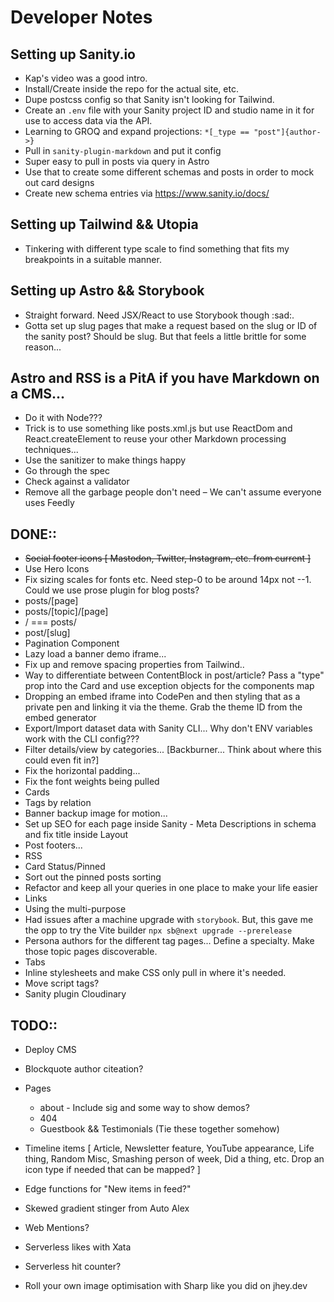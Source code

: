 # Developer Notes

## Setting up Sanity.io
- Kap's video was a good intro.
- Install/Create inside the repo for the actual site, etc.
- Dupe postcss config so that Sanity isn't looking for Tailwind.
- Create an `.env` file with your Sanity project ID and studio name in it for use to access data via the API.
- Learning to GROQ and expand projections: `*[_type == "post"]{author->}`
- Pull in `sanity-plugin-markdown` and put it config
- Super easy to pull in posts via query in Astro
- Use that to create some different schemas and posts in order to mock out card designs
- Create new schema entries via https://www.sanity.io/docs/

## Setting up Tailwind && Utopia
- Tinkering with different type scale to find something that fits my breakpoints in a suitable manner.

## Setting up Astro && Storybook
- Straight forward. Need JSX/React to use Storybook though :sad:.
- Gotta set up slug pages that make a request based on the slug or ID of the sanity post? Should be slug. But that feels a little brittle for some reason...

## Astro and RSS is a PitA if you have Markdown on a CMS...
- Do it with Node???
- Trick is to use something like posts.xml.js but use ReactDom and React.createElement to reuse your other Markdown processing techniques...
- Use the sanitizer to make things happy
- Go through the spec
- Check against a validator
- Remove all the garbage people don't need – We can't assume everyone uses Feedly

## DONE::
- ~~Social footer icons [ Mastodon, Twitter, Instagram, etc. from current ]~~
- Use Hero Icons
- Fix sizing scales for fonts etc. Need step-0 to be around 14px not --1. Could we use prose plugin for blog posts?
- posts/[page]
- posts/[topic]/[page]
- / === posts/
- post/[slug]
- Pagination Component
- Lazy load a banner demo iframe...
- Fix up and remove spacing properties from Tailwind..
- Way to differentiate between ContentBlock in post/article? Pass a "type" prop into the Card and use exception objects for the components map
- Dropping an embed iframe into CodePen and then styling that as a private pen and linking it via the theme. Grab the theme ID from the embed generator
- Export/Import dataset data with Sanity CLI... Why don't ENV variables work with the CLI config???
- Filter details/view by categories... [Backburner... Think about where this could even fit in?]
- Fix the horizontal padding...
- Fix the font weights being pulled
- Cards
- Tags by relation
- Banner backup image for motion...
- Set up SEO for each page inside Sanity - Meta Descriptions in schema and fix title inside Layout
- Post footers...
- RSS 
- Card Status/Pinned
- Sort out the pinned posts sorting
- Refactor and keep all your queries in one place to make your life easier
- Links
- Using the multi-purpose <ContentBlock/>
- Had issues after a machine upgrade with `storybook`. But, this gave me the opp to try the Vite builder `npx sb@next upgrade --prerelease`
- Persona authors for the different tag pages... Define a specialty. Make those topic pages discoverable.
- Tabs
- Inline stylesheets and make CSS only pull in where it's needed.
- Move script tags?
- Sanity plugin Cloudinary

## TODO::
- Deploy CMS
- Blockquote author citeation?
- Pages
  - about - Include sig and some way to show demos?
  - 404
  - Guestbook && Testimonials (Tie these together somehow)
- Timeline items [ Article, Newsletter feature, YouTube appearance, Life thing, Random Misc, Smashing person of week, Did a thing, etc. Drop an icon type if needed that can be mapped? ]

- Edge functions for "New items in feed?"
- Skewed gradient stinger from Auto Alex
- Web Mentions?
- Serverless likes with Xata
- Serverless hit counter?
- Roll your own image optimisation with Sharp like you did on jhey.dev